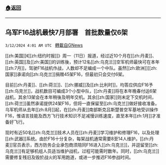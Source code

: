 ###  [:house:返回](README.md)
---


## 乌军F16战机最快7月部署　首批数量仅6架
`3/12/2024 4:01 AM UTC ` [轉載自GNews](https://gnews.org/articles/2386151)

[[zh:美国]]《[[zh:纽约时报]]》周一（11日）报道，经过近10个月在[[zh:丹麦]]、[[zh:英国]]及[[zh:美国]]的训练後，预计12名[[zh:乌克兰]]空军机师最快可在本年[[zh:7月]]，驾驶F16战机作战，人数却不足编成一个中队。虽然[[zh:欧洲]][[zh:国家]]承诺向[[zh:乌克兰]]捐赠45架F16，但最初只会交付6架。

目前[[zh:丹麦]]、[[zh:荷兰]]、[[zh:挪威]]及[[zh:比利时]]，均答应供应F16予[[zh:乌克兰]]，战机数目可编成3个小型中队，[[zh:丹麦]]将在本年晚春付运6架战机，其余13架会在本年稍後及明年交机。其余[[zh:国家]]则未定下交机时间，[[zh:荷兰]]虽然承诺提供24架F16，但将一直保留至[[zh:乌克兰]]做好接收准备。乌军机师从去年[[zh:8月]]起，在[[zh:丹麦]]南部斯克吕斯楚普空军基地受训操作F16，惟语言技能及西方飞行技术知识不足减慢训练速度，直至本年[[zh:1月]]才准备好飞行。

现时有近50名[[zh:乌克兰]]技术人员在[[zh:丹麦]]学习维护和修理F16，以及处理[[zh:武器]]系统。由於F16十分复杂，每架战机通常需要8至14人维护。[[zh:丹麦]]官员表示，西方防务企业承包商须陪同F16进入[[zh:乌克兰]]，并逗留至[[zh:乌克兰]]有足够机组人员适当维护战机，过程可能需时数年。同时，[[zh:乌克兰]]需要修复残旧及毁於战火的军用跑道，或进一步推迟F16参战时间。
